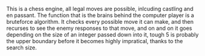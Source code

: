 This is a chess engine, all legal moves are possible, inlcuding castling and en passant. The function that is the brains behind the computer player is a bruteforce algorithm. It checks every possible move it can make, and then recurses to see the enemy responses to that move, and on and on it goes depending on the size of an integer passed down into it, tough 5 is probably the upper boundary before it becomes highly impratical, thanks to the search size.
